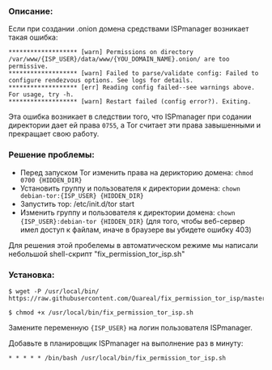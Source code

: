 ### Описание:
Если при создании .onion домена средствами ISPmanager возникает такая ошибка:
```
******************* [warn] Permissions on directory /var/www/{ISP_USER}/data/www/{YOU_DOMAIN_NAME}.onion/ are too permissive.
******************* [warn] Failed to parse/validate config: Failed to configure rendezvous options. See logs for details.
******************* [err] Reading config failed--see warnings above. For usage, try -h.
******************* [warn] Restart failed (config error?). Exiting.
```
Эта ошибка возникает в следствии того, что ISPmanager при содании директории дает ей права `0755`, а Tor считает эти права завышенными и прекращает свою работу.

### Решение проблемы:
- Перед запуском Tor изменить права на дерикторию домена: `chmod 0700 {HIDDEN_DIR}`
- Установить группу и пользователя к директории домена: `chown debian-tor:{ISP_USER} {HIDDEN_DIR}`
- Запустить тор: /etc/init.d/tor start
- Изменить группу и пользователя к директории домена: `chown {ISP_USER}:debian-tor {HIDDEN_DIR}` (для того, чтобы веб-сервер имел доступ к файлам, иначе в браузере вы убидете ошибку 403)

Для решения этой пробелемы в автоматическом режиме мы написали небольшой shell-скрипт "fix_permission_tor_isp.sh"

### Установка:
```
$ wget -P /usr/local/bin/ https://raw.githubusercontent.com/Quareal/fix_permission_tor_isp/master/fix_permission_tor_isp.sh
```
```
$ chmod +x /usr/local/bin/fix_permission_tor_isp.sh
```

Замените переменную `{ISP_USER}` на логин пользователя ISPmanager.

Добавьте в планировщик ISPmanager на выполнение раз в минуту:
```
* * * * * /bin/bash /usr/local/bin/fix_permission_tor_isp.sh
```
